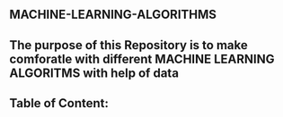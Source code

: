 ## MACHINE-LEARNING-ALGORITHMS

## The purpose of this Repository is to make comforatle with different MACHINE LEARNING ALGORITMS with help of data

## Table of Content:
```

```

